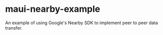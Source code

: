 # maui-nearby-example
An example of using Google's Nearby SDK to implement peer to peer data transfer.
